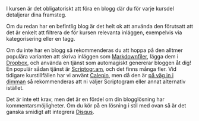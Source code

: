 I kursen är det obligatoriskt att föra en blogg där du för varje kursdel detaljerar dina framsteg.

Om du redan har en befintlig blog är det helt ok att använda den förutsatt att det är enkelt att filtrera de för kursen relevanta inläggen, exempelvis via kategorisering eller en tagg.

Om du inte har en blogg så rekommenderas du att hoppa på den alltmer populära varianten att skriva inläggen som [Markdownfiler](http://daringfireball.net/projects/markdown/), lägga dem i [Dropbox](http://dropbox.com), och använda en tjänst som automagiskt genererar bloggen åt dig! En populär sådan tjänst är [Scriptogr.am](http://scriptogr.am), och det finns många fler. Vid tidigare kurstillfällen har vi använt [Calepin](http://calepin.co), men då den är [på väg in i dimman](https://twitter.com/calepinapp/status/524293999419338752) så rekommenderas att ni väljer Scriptogram eller annat alternativ istället.

Det är inte ett krav, men det är en fördel om din blogglösning har kommentarsmöjligheter. Om du kör på en lösning i stil med ovan så är det ganska smidigt att integrera [Disqus](http://disqus.com).